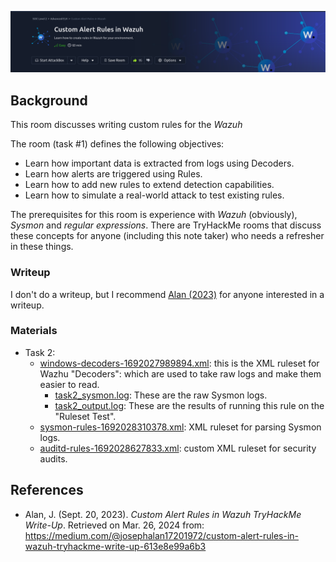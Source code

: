 
<a href="https://tryhackme.com/r/room/customalertrulesinwazuh" target="_blank"><img src="./banner.png" width="700px" /></a>

## Background

This room discusses writing custom rules for the _Wazuh_ 

The room (task #1) defines the following objectives:

* Learn how important data is extracted from logs using Decoders.
* Learn how alerts are triggered using Rules.
* Learn how to add new rules to extend detection capabilities.
* Learn how to simulate a real-world attack to test existing rules.

The prerequisites for this room is experience with _Wazuh_ (obviously), _Sysmon_ and _regular expressions_. There are TryHackMe rooms that discuss these concepts for anyone (including this note taker) who needs a refresher in these things.

### Writeup

I don't do a writeup, but I recommend [Alan (2023)](https://medium.com/@josephalan17201972/custom-alert-rules-in-wazuh-tryhackme-write-up-613e8e99a6b3) for anyone interested in a writeup.

### Materials

* Task 2:
    * [windows-decoders-1692027989894.xml](./materials/windows-decoders-1692027989894.xml): this is the XML ruleset for Wazhu "Decoders": which are used to take raw logs and make them easier to read.
        * [task2_sysmon.log](./materials/task2_sysmon.log): These are the raw Sysmon logs.
        * [task2_output.log](./materials/task2_output.log): These are the results of running this rule on the "Ruleset Test".
    * [sysmon-rules-1692028310378.xml](./materials/sysmon-rules-1692028310378.xml): XML ruleset for parsing Sysmon logs.
    * [auditd-rules-1692028627833.xml](./materials/auditd-rules-1692028627833.xml): custom XML ruleset for security audits.

## References

* Alan, J. (Sept. 20, 2023). _Custom Alert Rules in Wazuh TryHackMe Write-Up_. Retrieved on Mar. 26, 2024 from: https://medium.com/@josephalan17201972/custom-alert-rules-in-wazuh-tryhackme-write-up-613e8e99a6b3

